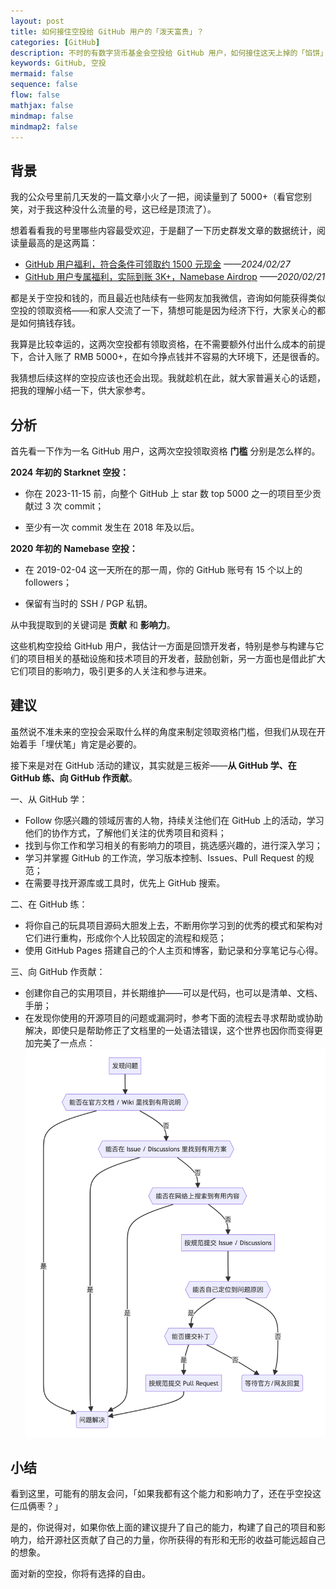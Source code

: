 ```yaml
---
layout: post
title: 如何接住空投给 GitHub 用户的「泼天富贵」？
categories: [GitHub]
description: 不时的有数字货币基金会空投给 GitHub 用户，如何接住这天上掉的「馅饼」呢？
keywords: GitHub, 空投
mermaid: false
sequence: false
flow: false
mathjax: false
mindmap: false
mindmap2: false
---
```


## 背景

我的公众号里前几天发的一篇文章小火了一把，阅读量到了 5000+（看官您别笑，对于我这种没什么流量的号，这已经是顶流了）。

想着看看我的号里哪些内容最受欢迎，于是翻了一下历史群发文章的数据统计，阅读量最高的是这两篇：

- [GitHub 用户福利，符合条件可领取约 1500 元现金](https://mp.weixin.qq.com/s/-nUGdRFGoE8K0W-buqhPVQ) *——2024/02/27*
- [GitHub 用户专属福利，实际到账 3K+，Namebase Airdrop](https://mp.weixin.qq.com/s/44v5uw4RnPSgsskgzYuTOg) *——2020/02/21*

都是关于空投和钱的，而且最近也陆续有一些网友加我微信，咨询如何能获得类似空投的领取资格——和家人交流了一下，猜想可能是因为经济下行，大家关心的都是如何搞钱存钱。

我算是比较幸运的，这两次空投都有领取资格，在不需要额外付出什么成本的前提下，合计入账了 RMB 5000+，在如今挣点钱并不容易的大环境下，还是很香的。

我猜想后续这样的空投应该也还会出现。我就趁机在此，就大家普遍关心的话题，把我的理解小结一下，供大家参考。

## 分析

首先看一下作为一名 GitHub 用户，这两次空投领取资格 **门槛** 分别是怎么样的。

**2024 年初的 Starknet 空投：**

- 你在 2023-11-15 前，向整个 GitHub 上 star 数 top 5000 之一的项目至少贡献过 3 次 commit；

- 至少有一次 commit 发生在 2018 年及以后。

**2020 年初的 Namebase 空投：**

- 在 2019-02-04 这一天所在的那一周，你的 GitHub 账号有 15 个以上的 followers；

- 保留有当时的 SSH / PGP 私钥。

从中我提取到的关键词是 **贡献** 和 **影响力**。

这些机构空投给 GitHub 用户，我估计一方面是回馈开发者，特别是参与构建与它们的项目相关的基础设施和技术项目的开发者，鼓励创新，另一方面也是借此扩大它们项目的影响力，吸引更多的人关注和参与进来。

## 建议

虽然说不准未来的空投会采取什么样的角度来制定领取资格门槛，但我们从现在开始着手「埋伏笔」肯定是必要的。

接下来是对在 GitHub 活动的建议，其实就是三板斧——**从 GitHub 学、在 GitHub 练、向 GitHub 作贡献**。

一、从 GitHub 学：

- Follow 你感兴趣的领域厉害的人物，持续关注他们在 GitHub 上的活动，学习他们的协作方式，了解他们关注的优秀项目和资料；
- 找到与你工作和学习相关的有影响力的项目，挑选感兴趣的，进行深入学习；
- 学习并掌握 GitHub 的工作流，学习版本控制、Issues、Pull Request 的规范；
- 在需要寻找开源库或工具时，优先上 GitHub 搜索。

二、在 GitHub 练：

- 将你自己的玩具项目源码大胆发上去，不断用你学习到的优秀的模式和架构对它们进行重构，形成你个人比较固定的流程和规范；
- 使用 GitHub Pages 搭建自己的个人主页和博客，勤记录和分享笔记与心得。

三、向 GitHub 作贡献：

- 创建你自己的实用项目，并长期维护——可以是代码，也可以是清单、文档、手册；
- 在发现你使用的开源项目的问题或漏洞时，参考下面的流程去寻求帮助或协助解决，即使只是帮助修正了文档里的一处语法错误，这个世界也因你而变得更加完美了一点点：
    ![](/images/posts/github/github-issues.png)

## 小结

看到这里，可能有的朋友会问，「如果我都有这个能力和影响力了，还在乎空投这仨瓜俩枣？」

是的，你说得对，如果你依上面的建议提升了自己的能力，构建了自己的项目和影响力，给开源社区贡献了自己的力量，你所获得的有形和无形的收益可能远超自己的想象。

面对新的空投，你将有选择的自由。
